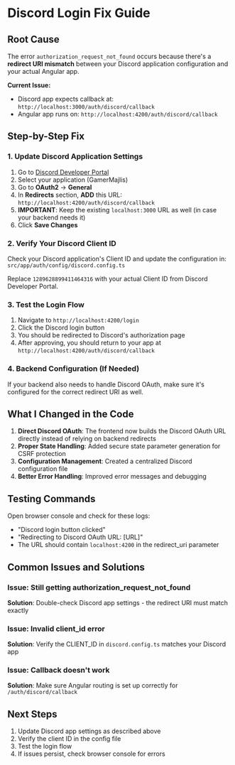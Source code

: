 # Discord Login Fix Guide

## Root Cause

The error `authorization_request_not_found` occurs because there's a **redirect URI mismatch** between your Discord application configuration and your actual Angular app.

**Current Issue:**

- Discord app expects callback at: `http://localhost:3000/auth/discord/callback`
- Angular app runs on: `http://localhost:4200/auth/discord/callback`

## Step-by-Step Fix

### 1. Update Discord Application Settings

1. Go to [Discord Developer Portal](https://discord.com/developers/applications)
2. Select your application (GamerMajlis)
3. Go to **OAuth2** → **General**
4. In **Redirects** section, **ADD** this URL: `http://localhost:4200/auth/discord/callback`
5. **IMPORTANT**: Keep the existing `localhost:3000` URL as well (in case your backend needs it)
6. Click **Save Changes**

### 2. Verify Your Discord Client ID

Check your Discord application's Client ID and update the configuration in:
`src/app/auth/config/discord.config.ts`

Replace `1289628899411464316` with your actual Client ID from Discord Developer Portal.

### 3. Test the Login Flow

1. Navigate to `http://localhost:4200/login`
2. Click the Discord login button
3. You should be redirected to Discord's authorization page
4. After approving, you should return to your app at `http://localhost:4200/auth/discord/callback`

### 4. Backend Configuration (If Needed)

If your backend also needs to handle Discord OAuth, make sure it's configured for the correct redirect URI as well.

## What I Changed in the Code

1. **Direct Discord OAuth**: The frontend now builds the Discord OAuth URL directly instead of relying on backend redirects
2. **Proper State Handling**: Added secure state parameter generation for CSRF protection
3. **Configuration Management**: Created a centralized Discord configuration file
4. **Better Error Handling**: Improved error messages and debugging

## Testing Commands

Open browser console and check for these logs:

- "Discord login button clicked"
- "Redirecting to Discord OAuth URL: [URL]"
- The URL should contain `localhost:4200` in the redirect_uri parameter

## Common Issues and Solutions

### Issue: Still getting authorization_request_not_found

**Solution**: Double-check Discord app settings - the redirect URI must match exactly

### Issue: Invalid client_id error

**Solution**: Verify the CLIENT_ID in `discord.config.ts` matches your Discord app

### Issue: Callback doesn't work

**Solution**: Make sure Angular routing is set up correctly for `/auth/discord/callback`

## Next Steps

1. Update Discord app settings as described above
2. Verify the client ID in the config file
3. Test the login flow
4. If issues persist, check browser console for errors
